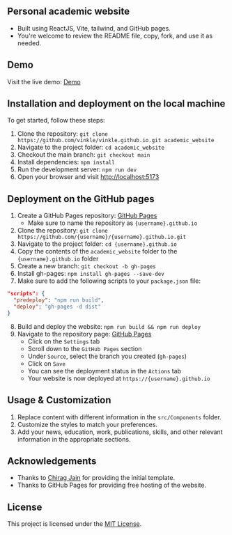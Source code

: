 ## Personal academic website 
- Built using ReactJS, Vite, tailwind, and GitHub pages.
- You're welcome to review the README file, copy, fork, and use it as needed.

## Demo

Visit the live demo: [Demo](https://vinkle.github.io/)

## Installation and deployment on the local machine

To get started, follow these steps:

1. Clone the repository: `git clone https://github.com/vinkle/vinkle.github.io.git academic_website`
2. Navigate to the project folder: `cd academic_website`
3. Checkout the main branch: `git checkout main`
4. Install dependencies: `npm install`
5. Run the development server: `npm run dev`
6. Open your browser and visit [http://localhost:5173](http://localhost:5173)


## Deployment on the GitHub pages

1. Create a GitHub Pages repository: [GitHub Pages](https://pages.github.com/)
    - Make sure to name the repository as `{username}.github.io`
2. Clone the repository: `git clone https://github.com/{username}/{username}.github.io.git`
3. Navigate to the project folder: `cd {username}.github.io`
4. Copy the contents of the `academic_website` folder to the `{username}.github.io` folder
5. Create a new branch: `git checkout -b gh-pages`
6. Install gh-pages: `npm install gh-pages --save-dev`  
7. Make sure to add the following scripts to your `package.json` file:

```json
"scripts": {
  "predeploy": "npm run build",
  "deploy": "gh-pages -d dist"
}
```

8. Build and deploy the website: `npm run build && npm run deploy`
9. Navigate to the repository page: [GitHub Pages](https://pages.github.com/)
    - Click on the `Settings` tab
    - Scroll down to the `GitHub Pages` section
    - Under `Source`, select the branch you created (`gh-pages`)
    - Click on `Save`
    - You can see the deployment status in the `Actions` tab
    - Your website is now deployed at `https://{username}.github.io`

## Usage & Customization

1. Replace content with different information in the `src/Components` folder.
2. Customize the styles to match your preferences.
3. Add your news, education, work, publications, skills, and other relevant information in the appropriate sections.

## Acknowledgements

- Thanks to [Chirag Jain](https://github.com/chiragjain307/Portfolio-Website) for providing the initial template.
- Thanks to GitHub Pages for providing free hosting of the website.

## License

This project is licensed under the [MIT License](License).
